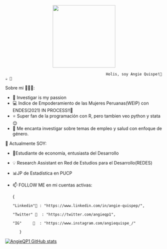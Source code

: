 <div id="header" align="center">
<img src="https://media.giphy.com/media/ule4vhcY1xEKQ/giphy.gif" width="200" /> 
</div>

                                                 Holis, soy Angie Quispe!🌟 ☕ 🧠

Sobre mi 👩🏻‍💻:
- 👀 Investigar is my passion
- 💻 Indice de Empoderamiento de las Mujeres Peruanas(WEIP) con ENDES(2021) IN PROCESS!!💜
- ⭐ Super fan de la programación con R, pero tambien veo python y stata😌
- 💞️ Me encanta investigar sobre temas de empleo y salud con enfoque de género.

🌱 Actualmente SOY:
- 🙋Estudiante de economía, entusiasta del Desarrollo
- 💡 Research Assistant en Red de Estudios para el Desarrollo(REDES)
- 📊JP de Estadística en PUCP

- 📫 FOLLOW ME en mi cuentas activas:
 
 
     { 
 
      "Linkedin"💜 : "https://www.linkedin.com/in/angie-quispep/", 
      
      "Twitter" 💜  : "https://twitter.com/angieqp1",
      
      "IG"     💜  : "https://www.instagram.com/angiequispe_/"
      
         }

[![
AngieQP1 GitHub stats](https://github-readme-stats.vercel.app/api?username=AngieQP1)](https://github.com/AngieQP1/github-readme-stats)

<!---
AngieQP1/AngieQP1 is a ✨ special ✨ repository because its `README.md` (this file) appears on your GitHub profile.
You can click the Preview link to take a look at your changes.
--->
